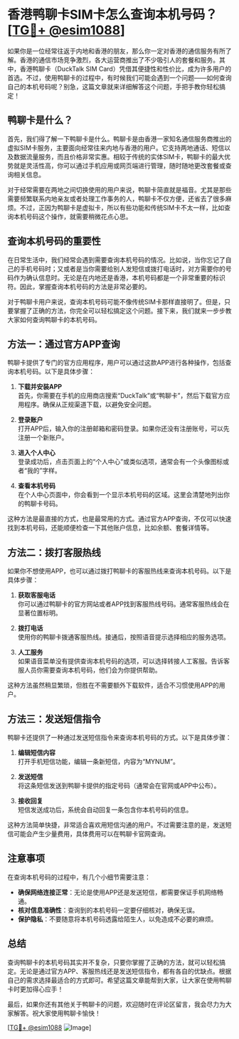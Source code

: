 # 香港鸭聊卡SIM卡怎么查询本机号码？[[TG💪+ @esim1088](https://t.me/s/esim1088)]

如果你是一位经常往返于内地和香港的朋友，那么你一定对香港的通信服务有所了解。香港的通信市场竞争激烈，各大运营商推出了不少吸引人的套餐和服务。其中，香港鸭聊卡（DuckTalk SIM Card）凭借其便捷性和性价比，成为许多用户的首选。不过，使用鸭聊卡的过程中，有时候我们可能会遇到一个问题——如何查询自己的本机号码呢？别急，这篇文章就来详细解答这个问题，手把手教你轻松搞定！

## 鸭聊卡是什么？

首先，我们得了解一下鸭聊卡是什么。鸭聊卡是由香港一家知名通信服务商推出的虚拟SIM卡服务，主要面向经常往来内地与香港的用户。它支持两地通话、短信以及数据流量服务，而且价格非常实惠。相较于传统的实体SIM卡，鸭聊卡的最大优势就是灵活性高，你可以通过手机应用或网页端进行管理，随时随地更改套餐或查询相关信息。

对于经常需要在两地之间切换使用的用户来说，鸭聊卡简直就是福音。尤其是那些需要频繁联系内地亲友或者处理工作事务的人，鸭聊卡不仅方便，还省去了很多麻烦。不过，正因为鸭聊卡是虚拟卡，所以有些功能和传统SIM卡不太一样，比如查询本机号码这个操作，就需要稍微花点心思。

## 查询本机号码的重要性

在日常生活中，我们经常会遇到需要查询本机号码的情况。比如说，当你忘记了自己的手机号码时；又或者是当你需要给别人发短信或拨打电话时，对方需要你的号码作为确认信息时。无论是在内地还是香港，本机号码都是一个非常重要的标识符。因此，掌握查询本机号码的方法是非常必要的。

对于鸭聊卡用户来说，查询本机号码可能不像传统SIM卡那样直接明了。但是，只要掌握了正确的方法，你完全可以轻松搞定这个问题。接下来，我们就来一步步教大家如何查询鸭聊卡的本机号码。

## 方法一：通过官方APP查询

鸭聊卡提供了专门的官方应用程序，用户可以通过这款APP进行各种操作，包括查询本机号码。以下是具体步骤：

1. **下载并安装APP**  
   首先，你需要在手机的应用商店搜索“DuckTalk”或“鸭聊卡”，然后下载官方应用程序。确保从正规渠道下载，以避免安全问题。

2. **登录账户**  
   打开APP后，输入你的注册邮箱和密码登录。如果你还没有注册账号，可以先注册一个新账户。

3. **进入个人中心**  
   登录成功后，点击页面上的“个人中心”或类似选项，通常会有一个头像图标或者“我的”字样。

4. **查看本机号码**  
   在个人中心页面中，你会看到一个显示本机号码的区域。这里会清楚地列出你的鸭聊卡号码。

这种方法是最直接的方式，也是最常用的方式。通过官方APP查询，不仅可以快速找到本机号码，还能顺便检查一下其他账户信息，比如余额、套餐详情等。

## 方法二：拨打客服热线

如果你不想使用APP，也可以通过拨打鸭聊卡的客服热线来查询本机号码。以下是具体步骤：

1. **获取客服电话**  
   你可以通过鸭聊卡的官方网站或者APP找到客服热线号码。通常客服热线会在显著位置标明。

2. **拨打电话**  
   使用你的鸭聊卡拨通客服热线。接通后，按照语音提示选择相应的服务选项。

3. **人工服务**  
   如果语音菜单没有提供查询本机号码的选项，可以选择转接人工客服。告诉客服人员你需要查询本机号码，他们会为你提供帮助。

这种方法虽然稍显繁琐，但胜在不需要额外下载软件，适合不习惯使用APP的用户。

## 方法三：发送短信指令

鸭聊卡还提供了一种通过发送短信指令来查询本机号码的方式。以下是具体步骤：

1. **编辑短信内容**  
   打开手机短信功能，编辑一条新短信，内容为“MYNUM”。

2. **发送短信**  
   将这条短信发送到鸭聊卡提供的指定号码（通常会在官网或APP中公布）。

3. **接收回复**  
   短信发送成功后，系统会自动回复一条包含你本机号码的信息。

这种方法简单快捷，非常适合喜欢用短信沟通的用户。不过需要注意的是，发送短信可能会产生少量费用，具体费用可以在鸭聊卡官网查询。

## 注意事项

在查询本机号码的过程中，有几个小细节需要注意：

- **确保网络连接正常**：无论是使用APP还是发送短信，都需要保证手机网络畅通。
- **核对信息准确性**：查询到的本机号码一定要仔细核对，确保无误。
- **保护隐私**：不要随意将本机号码透露给陌生人，以免造成不必要的麻烦。

## 总结

查询鸭聊卡的本机号码其实并不复杂，只要你掌握了正确的方法，就可以轻松搞定。无论是通过官方APP、客服热线还是发送短信指令，都有各自的优缺点。根据自己的需求选择最适合的方式即可。希望这篇文章能帮到大家，让大家在使用鸭聊卡时更加得心应手！

最后，如果你还有其他关于鸭聊卡的问题，欢迎随时在评论区留言，我会尽力为大家解答。祝大家使用鸭聊卡愉快！

[[TG💪+ @esim1088](https://t.me/s/esim1088) ![Image](https://i.postimg.cc/4NQfJmqS/Snipaste-2025-05-13-00-14-12.png)]